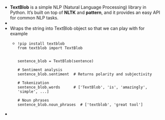- **TextBlob** is a simple NLP (Natural Language Processing) library in Python. It’s built on top of **NLTK** and **pattern**, and it provides an easy API for common NLP tasks.
-
- Wraps the string into TextBlob object so that we can play with for example
	- ```asterisk
	  !pip install textblob
	  from textblob import TextBlob
	  
	  
	  sentence_blob = TextBlob(sentence)
	  
	  # Sentiment analysis
	  sentence_blob.sentiment  # Returns polarity and subjectivity
	  
	  # Tokenization
	  sentence_blob.words      # ['TextBlob', 'is', 'amazingly', 'simple', ...]
	  
	  # Noun phrases
	  sentence_blob.noun_phrases  # ['textblob', 'great tool']
	  ```
-